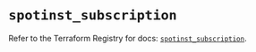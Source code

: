 # `spotinst_subscription`

Refer to the Terraform Registry for docs: [`spotinst_subscription`](https://registry.terraform.io/providers/spotinst/spotinst/1.176.0/docs/resources/subscription).
